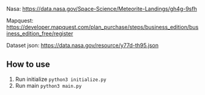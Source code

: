 Nasa:
https://data.nasa.gov/Space-Science/Meteorite-Landings/gh4g-9sfh

Mapquest:
https://developer.mapquest.com/plan_purchase/steps/business_edition/business_edition_free/register

Dataset json:
https://data.nasa.gov/resource/y77d-th95.json

## How to use
1. Run initialize ```python3 initialize.py```
2. Run main ```python3 main.py```

